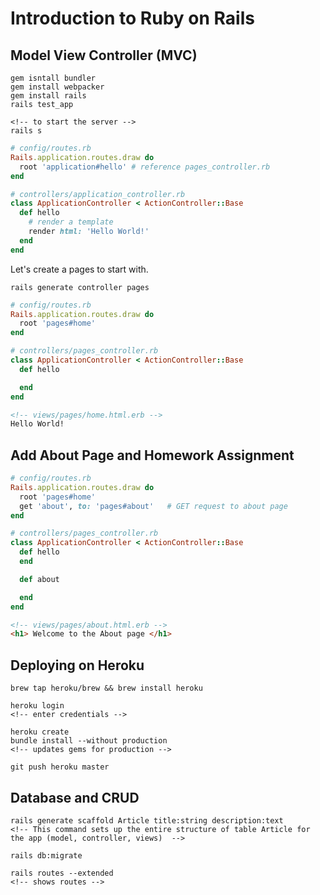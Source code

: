 # Introduction to Ruby on Rails

## Model View Controller (MVC)
```cli
gem isntall bundler
gem install webpacker
gem install rails
rails test_app

<!-- to start the server -->
rails s
```
```ruby
# config/routes.rb
Rails.application.routes.draw do
  root 'application#hello' # reference pages_controller.rb
end

# controllers/application_controller.rb
class ApplicationController < ActionController::Base
  def hello
    # render a template
    render html: 'Hello World!'
  end
end
```
Let's create a pages to start with.

```cli
rails generate controller pages
```
```ruby
# config/routes.rb
Rails.application.routes.draw do
  root 'pages#home'
end

# controllers/pages_controller.rb
class ApplicationController < ActionController::Base
  def hello

  end
end
```
```html
<!-- views/pages/home.html.erb -->
Hello World!
```

## Add About Page and Homework Assignment
```ruby
# config/routes.rb
Rails.application.routes.draw do
  root 'pages#home'
  get 'about', to: 'pages#about'   # GET request to about page
end

# controllers/pages_controller.rb
class ApplicationController < ActionController::Base
  def hello
  end

  def about

  end
end
```
```html
<!-- views/pages/about.html.erb -->
<h1> Welcome to the About page </h1>
```

## Deploying on Heroku
```cli
brew tap heroku/brew && brew install heroku

heroku login
<!-- enter credentials -->

heroku create
bundle install --without production
<!-- updates gems for production -->

git push heroku master
```

## Database and CRUD
```cli
rails generate scaffold Article title:string description:text
<!-- This command sets up the entire structure of table Article for the app (model, controller, views)  -->

rails db:migrate

rails routes --extended
<!-- shows routes -->
```

































